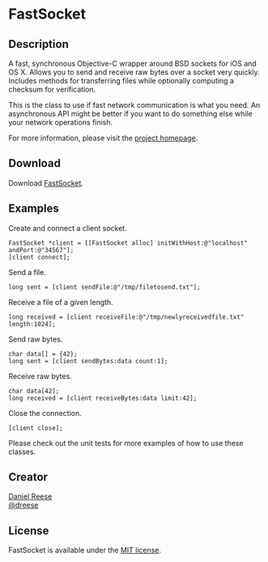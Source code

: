 FastSocket
===============

Description
---------------

A fast, synchronous Objective-C wrapper around BSD sockets for iOS and OS X. Allows
you to send and receive raw bytes over a socket very quickly. Includes methods for
transferring files while optionally computing a checksum for verification.

This is the class to use if fast network communication is what you need. An
asynchronous API might be better if you want to do something else while your network
operations finish.

For more information, please visit the [project homepage](http://github.com/dreese/fast-socket).

Download
---------------

Download [FastSocket](https://github.com/dreese/fast-socket/zipball/master).

Examples
---------------

Create and connect a client socket.

    FastSocket *client = [[FastSocket alloc] initWithHost:@"localhost" andPort:@"34567"];
	[client connect];

Send a file.

    long sent = [client sendFile:@"/tmp/filetosend.txt"];

Receive a file of a given length.

	long received = [client receiveFile:@"/tmp/newlyreceivedfile.txt" length:1024];

Send raw bytes.

    char data[] = {42};
    long sent = [client sendBytes:data count:1];

Receive raw bytes.

    char data[42];
	long received = [client receiveBytes:data limit:42];

Close the connection.

	[client close];

Please check out the unit tests for more examples of how to use these classes.

Creator
---------------

[Daniel Reese](http://www.danandcheryl.com/)  
[@dreese](http://twitter.com/dreese)

License
---------------

FastSocket is available under the [MIT license](http://opensource.org/licenses/MIT).
